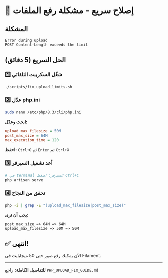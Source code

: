 # 🚀 إصلاح سريع - مشكلة رفع الملفات

## المشكلة
```
Error during upload
POST Content-Length exceeds the limit
```

## الحل السريع (5 دقائق)

### 1️⃣ شغّل السكريبت التلقائي
```bash
./scripts/fix_upload_limits.sh
```

### 2️⃣ عدّل php.ini
```bash
sudo nano /etc/php/8.3/cli/php.ini
```

**ابحث وعدّل:**
```ini
upload_max_filesize = 50M
post_max_size = 64M
max_execution_time = 120
```

**احفظ:** `Ctrl+O` ثم `Enter` ثم `Ctrl+X`

### 3️⃣ أعد تشغيل السيرفر
```bash
# في terminal السيرفر: اضغط Ctrl+C
php artisan serve
```

### 4️⃣ تحقق من النجاح
```bash
php -i | grep -E "(upload_max_filesize|post_max_size)"
```

**يجب أن ترى:**
```
post_max_size => 64M => 64M
upload_max_filesize => 50M => 50M
```

## ✅ انتهى!

الآن يمكنك رفع صور حتى 50 ميجابايت في Filament.

---

**للتفاصيل الكاملة:** راجع `PHP_UPLOAD_FIX_GUIDE.md`
